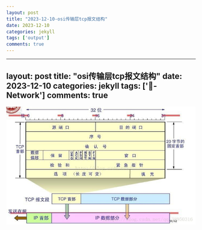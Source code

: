 ```yaml
---
layout: post
title: "2023-12-10-osi传输层tcp报文结构"
date: 2023-12-10
categories: jekyll
tags: ['output']
comments: true
---
```


---
layout: post
title: "osi传输层tcp报文结构"
date: 2023-12-10
categories: jekyll
tags: ['🥁-Network']
comments: true
---

![](images/1692174934696-04bb3d16-3c46-45a9-aac6-8df0892ca9e1.jpeg)
